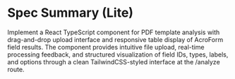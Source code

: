 # Spec Summary (Lite)

Implement a React TypeScript component for PDF template analysis with drag-and-drop upload interface and responsive table display of AcroForm field results. The component provides intuitive file upload, real-time processing feedback, and structured visualization of field IDs, types, labels, and options through a clean TailwindCSS-styled interface at the /analyze route.
